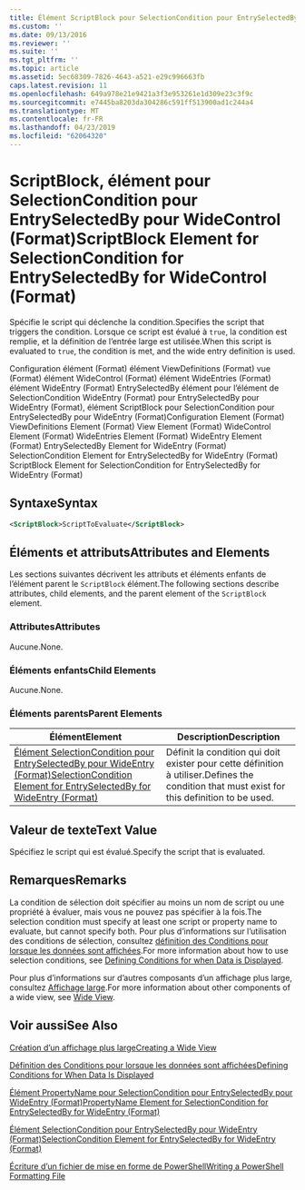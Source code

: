 ```yaml
---
title: Élément ScriptBlock pour SelectionCondition pour EntrySelectedBy pour WideControl (Format) | Microsoft Docs
ms.custom: ''
ms.date: 09/13/2016
ms.reviewer: ''
ms.suite: ''
ms.tgt_pltfrm: ''
ms.topic: article
ms.assetid: 5ec68309-7826-4643-a521-e29c996663fb
caps.latest.revision: 11
ms.openlocfilehash: 649a978e21e9421a3f3e953261e1d309e23c3f9c
ms.sourcegitcommit: e7445ba8203da304286c591ff513900ad1c244a4
ms.translationtype: MT
ms.contentlocale: fr-FR
ms.lasthandoff: 04/23/2019
ms.locfileid: "62064320"
---
```

# <a name="scriptblock-element-for-selectioncondition-for-entryselectedby-for-widecontrol-format"></a><span data-ttu-id="ec759-102">ScriptBlock, élément pour SelectionCondition pour EntrySelectedBy pour WideControl (Format)</span><span class="sxs-lookup"><span data-stu-id="ec759-102">ScriptBlock Element for SelectionCondition for EntrySelectedBy for WideControl (Format)</span></span>

<span data-ttu-id="ec759-103">Spécifie le script qui déclenche la condition.</span><span class="sxs-lookup"><span data-stu-id="ec759-103">Specifies the script that triggers the condition.</span></span> <span data-ttu-id="ec759-104">Lorsque ce script est évalué à `true`, la condition est remplie, et la définition de l’entrée large est utilisée.</span><span class="sxs-lookup"><span data-stu-id="ec759-104">When this script is evaluated to `true`, the condition is met, and the wide entry definition is used.</span></span>

<span data-ttu-id="ec759-105">Configuration élément (Format) élément ViewDefinitions (Format) vue (Format) élément WideControl (Format) élément WideEntries (Format) élément WideEntry (Format) EntrySelectedBy élément pour l’élément de SelectionCondition WideEntry (Format) pour EntrySelectedBy pour WideEntry (Format), élément ScriptBlock pour SelectionCondition pour EntrySelectedBy pour WideEntry (Format)</span><span class="sxs-lookup"><span data-stu-id="ec759-105">Configuration Element (Format) ViewDefinitions Element (Format) View Element (Format) WideControl Element (Format) WideEntries Element (Format) WideEntry Element (Format) EntrySelectedBy Element for WideEntry (Format) SelectionCondition Element for EntrySelectedBy for WideEntry (Format) ScriptBlock Element for SelectionCondition for EntrySelectedBy for WideEntry (Format)</span></span>

## <a name="syntax"></a><span data-ttu-id="ec759-106">Syntaxe</span><span class="sxs-lookup"><span data-stu-id="ec759-106">Syntax</span></span>

```xml
<ScriptBlock>ScriptToEvaluate</ScriptBlock>
```

## <a name="attributes-and-elements"></a><span data-ttu-id="ec759-107">Éléments et attributs</span><span class="sxs-lookup"><span data-stu-id="ec759-107">Attributes and Elements</span></span>

<span data-ttu-id="ec759-108">Les sections suivantes décrivent les attributs et éléments enfants de l’élément parent le `ScriptBlock` élément.</span><span class="sxs-lookup"><span data-stu-id="ec759-108">The following sections describe attributes, child elements, and the parent element of the `ScriptBlock` element.</span></span>

### <a name="attributes"></a><span data-ttu-id="ec759-109">Attributes</span><span class="sxs-lookup"><span data-stu-id="ec759-109">Attributes</span></span>

<span data-ttu-id="ec759-110">Aucune.</span><span class="sxs-lookup"><span data-stu-id="ec759-110">None.</span></span>

### <a name="child-elements"></a><span data-ttu-id="ec759-111">Éléments enfants</span><span class="sxs-lookup"><span data-stu-id="ec759-111">Child Elements</span></span>

<span data-ttu-id="ec759-112">Aucune.</span><span class="sxs-lookup"><span data-stu-id="ec759-112">None.</span></span>

### <a name="parent-elements"></a><span data-ttu-id="ec759-113">Éléments parents</span><span class="sxs-lookup"><span data-stu-id="ec759-113">Parent Elements</span></span>

|<span data-ttu-id="ec759-114">Élément</span><span class="sxs-lookup"><span data-stu-id="ec759-114">Element</span></span>|<span data-ttu-id="ec759-115">Description</span><span class="sxs-lookup"><span data-stu-id="ec759-115">Description</span></span>|
|-------------|-----------------|
|[<span data-ttu-id="ec759-116">Élément SelectionCondition pour EntrySelectedBy pour WideEntry (Format)</span><span class="sxs-lookup"><span data-stu-id="ec759-116">SelectionCondition Element for EntrySelectedBy for WideEntry (Format)</span></span>](./selectioncondition-element-for-entryselectedby-for-widecontrol-format.md)|<span data-ttu-id="ec759-117">Définit la condition qui doit exister pour cette définition à utiliser.</span><span class="sxs-lookup"><span data-stu-id="ec759-117">Defines the condition that must exist for this definition to be used.</span></span>|

## <a name="text-value"></a><span data-ttu-id="ec759-118">Valeur de texte</span><span class="sxs-lookup"><span data-stu-id="ec759-118">Text Value</span></span>

<span data-ttu-id="ec759-119">Spécifiez le script qui est évalué.</span><span class="sxs-lookup"><span data-stu-id="ec759-119">Specify the script that is evaluated.</span></span>

## <a name="remarks"></a><span data-ttu-id="ec759-120">Remarques</span><span class="sxs-lookup"><span data-stu-id="ec759-120">Remarks</span></span>

<span data-ttu-id="ec759-121">La condition de sélection doit spécifier au moins un nom de script ou une propriété à évaluer, mais vous ne pouvez pas spécifier à la fois.</span><span class="sxs-lookup"><span data-stu-id="ec759-121">The selection condition must specify at least one script or property name to evaluate, but cannot specify both.</span></span> <span data-ttu-id="ec759-122">Pour plus d’informations sur l’utilisation des conditions de sélection, consultez [définition des Conditions pour lorsque les données sont affichées](./defining-conditions-for-displaying-data.md).</span><span class="sxs-lookup"><span data-stu-id="ec759-122">For more information about how to use selection conditions, see [Defining Conditions for when Data is Displayed](./defining-conditions-for-displaying-data.md).</span></span>

<span data-ttu-id="ec759-123">Pour plus d’informations sur d’autres composants d’un affichage plus large, consultez [Affichage large](./creating-a-wide-view.md).</span><span class="sxs-lookup"><span data-stu-id="ec759-123">For more information about other components of a wide view, see [Wide View](./creating-a-wide-view.md).</span></span>

## <a name="see-also"></a><span data-ttu-id="ec759-124">Voir aussi</span><span class="sxs-lookup"><span data-stu-id="ec759-124">See Also</span></span>

[<span data-ttu-id="ec759-125">Création d’un affichage plus large</span><span class="sxs-lookup"><span data-stu-id="ec759-125">Creating a Wide View</span></span>](./creating-a-wide-view.md)

[<span data-ttu-id="ec759-126">Définition des Conditions pour lorsque les données sont affichées</span><span class="sxs-lookup"><span data-stu-id="ec759-126">Defining Conditions for When Data Is Displayed</span></span>](./defining-conditions-for-displaying-data.md)

[<span data-ttu-id="ec759-127">Élément PropertyName pour SelectionCondition pour EntrySelectedBy pour WideEntry (Format)</span><span class="sxs-lookup"><span data-stu-id="ec759-127">PropertyName Element for SelectionCondition for EntrySelectedBy for WideEntry (Format)</span></span>](./propertyname-element-for-selectioncondition-for-entryselectedby-for-wideentry-format.md)

[<span data-ttu-id="ec759-128">Élément SelectionCondition pour EntrySelectedBy pour WideEntry (Format)</span><span class="sxs-lookup"><span data-stu-id="ec759-128">SelectionCondition Element for EntrySelectedBy for WideEntry (Format)</span></span>](./selectioncondition-element-for-entryselectedby-for-widecontrol-format.md)

[<span data-ttu-id="ec759-129">Écriture d’un fichier de mise en forme de PowerShell</span><span class="sxs-lookup"><span data-stu-id="ec759-129">Writing a PowerShell Formatting File</span></span>](./writing-a-powershell-formatting-file.md)
